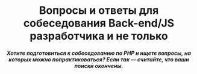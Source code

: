 <div align="center">
  <h1>Вопросы и ответы для собеседования Back-end/JS разработчика и не только</h1>
  <h5>Хотите подготовиться к собеседованию по PHP и ищете вопросы, на которых можно попрактиковаться? Если так — считайте, что ваши поиски окончены.</h5>
</div>
